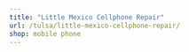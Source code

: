 ```yaml
---
title: "Little Mexico Cellphone Repair"
url: /tulsa/little-mexico-cellphone-repair/
shop: mobile phone
---
```

